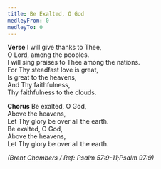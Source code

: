 ```yaml
---
title: Be Exalted, O God
medleyFrom: 0
medleyTo: 0
---
```


**Verse**
I will give thanks to Thee,  
O Lord, among the peoples.  
I will sing praises to Thee among the nations.  
For Thy steadfast love is great,  
Is great to the heavens,  
And Thy faithfulness,  
Thy faithfulness to the clouds.

**Chorus**
Be exalted, O God,  
Above the heavens,  
Let Thy glory be over all the earth.  
Be exalted, O God,  
Above the heavens,  
Let Thy glory be over all the earth.

_(Brent Chambers / Ref: Psalm 57:9-11;Psalm 97:9)_
